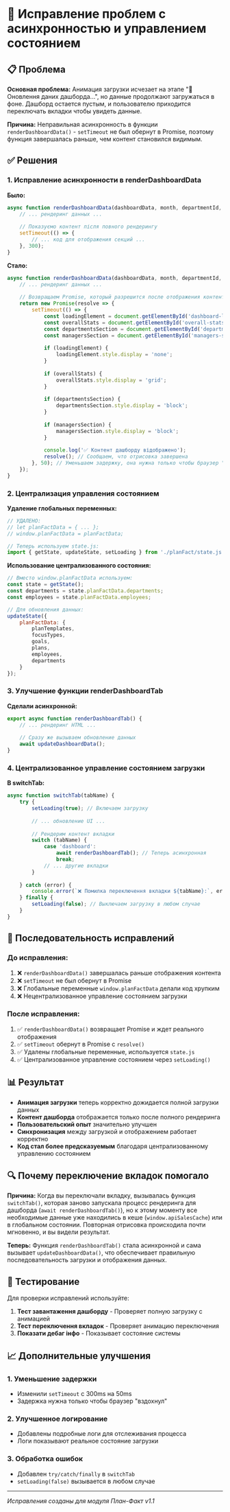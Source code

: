 # 🔧 Исправление проблем с асинхронностью и управлением состоянием

## 📋 Проблема

**Основная проблема:** Анимация загрузки исчезает на этапе "🔄 Оновлення даних дашборда...", но данные продолжают загружаться в фоне. Дашборд остается пустым, и пользователю приходится переключать вкладки чтобы увидеть данные.

**Причина:** Неправильная асинхронность в функции `renderDashboardData()` - `setTimeout` не был обернут в Promise, поэтому функция завершалась раньше, чем контент становился видимым.

## ✅ Решения

### 1. **Исправление асинхронности в renderDashboardData**

**Было:**
```javascript
async function renderDashboardData(dashboardData, month, departmentId, managerId) {
    // ... рендеринг данных ...
    
    // Показуємо контент після повного рендерингу
    setTimeout(() => {
        // ... код для отображения секций ...
    }, 300);
}
```

**Стало:**
```javascript
async function renderDashboardData(dashboardData, month, departmentId, managerId) {
    // ... рендеринг данных ...
    
    // Возвращаем Promise, который разрешится после отображения контента
    return new Promise(resolve => {
        setTimeout(() => {
            const loadingElement = document.getElementById('dashboard-loading');
            const overallStats = document.getElementById('overall-stats');
            const departmentsSection = document.getElementById('departments-section');
            const managersSection = document.getElementById('managers-section');
            
            if (loadingElement) {
                loadingElement.style.display = 'none';
            }
            
            if (overallStats) {
                overallStats.style.display = 'grid';
            }
            
            if (departmentsSection) {
                departmentsSection.style.display = 'block';
            }
            
            if (managersSection) {
                managersSection.style.display = 'block';
            }
            
            console.log('✅ Контент дашборду відображено');
            resolve(); // Сообщаем, что отрисовка завершена
        }, 50); // Уменьшаем задержку, она нужна только чтобы браузер "вздохнул"
    });
}
```

### 2. **Централизация управления состоянием**

**Удаление глобальных переменных:**
```javascript
// УДАЛЕНО:
// let planFactData = { ... };
// window.planFactData = planFactData;

// Теперь используем state.js:
import { getState, updateState, setLoading } from './planFact/state.js';
```

**Использование централизованного состояния:**
```javascript
// Вместо window.planFactData используем:
const state = getState();
const departments = state.planFactData.departments;
const employees = state.planFactData.employees;

// Для обновления данных:
updateState({
    planFactData: {
        planTemplates,
        focusTypes,
        goals,
        plans,
        employees,
        departments
    }
});
```

### 3. **Улучшение функции renderDashboardTab**

**Сделали асинхронной:**
```javascript
export async function renderDashboardTab() {
    // ... рендеринг HTML ...
    
    // Сразу же вызываем обновление данных
    await updateDashboardData();
}
```

### 4. **Централизованное управление состоянием загрузки**

**В switchTab:**
```javascript
async function switchTab(tabName) {
    try {
        setLoading(true); // Включаем загрузку
        
        // ... обновление UI ...
        
        // Рендерим контент вкладки
        switch (tabName) {
            case 'dashboard':
                await renderDashboardTab(); // Теперь асинхронная
                break;
            // ... другие вкладки
        }
        
    } catch (error) {
        console.error(`❌ Помилка переключення вкладки ${tabName}:`, error);
    } finally {
        setLoading(false); // Выключаем загрузку в любом случае
    }
}
```

## 🔄 Последовательность исправлений

### До исправления:
1. ❌ `renderDashboardData()` завершалась раньше отображения контента
2. ❌ `setTimeout` не был обернут в Promise
3. ❌ Глобальные переменные `window.planFactData` делали код хрупким
4. ❌ Нецентрализованное управление состоянием загрузки

### После исправления:
1. ✅ `renderDashboardData()` возвращает Promise и ждет реального отображения
2. ✅ `setTimeout` обернут в Promise с `resolve()`
3. ✅ Удалены глобальные переменные, используется `state.js`
4. ✅ Централизованное управление состоянием через `setLoading()`

## 📊 Результат

- **Анимация загрузки** теперь корректно дожидается полной загрузки данных
- **Контент дашборда** отображается только после полного рендеринга
- **Пользовательский опыт** значительно улучшен
- **Синхронизация** между загрузкой и отображением работает корректно
- **Код стал более предсказуемым** благодаря централизованному управлению состоянием

## 🔍 Почему переключение вкладок помогало

**Причина:** Когда вы переключали вкладку, вызывалась функция `switchTab()`, которая заново запускала процесс рендеринга для дашборда (`await renderDashboardTab()`), но к этому моменту все необходимые данные уже находились в кеше (`window.apiSalesCache`) или в глобальном состоянии. Повторная отрисовка происходила почти мгновенно, и вы видели результат.

**Теперь:** Функция `renderDashboardTab()` стала асинхронной и сама вызывает `updateDashboardData()`, что обеспечивает правильную последовательность загрузки и отображения данных.

## 🧪 Тестирование

Для проверки исправлений используйте:

1. **Тест завантаження дашборду** - Проверяет полную загрузку с анимацией
2. **Тест переключення вкладок** - Проверяет анимацию переключения
3. **Показати дебаг інфо** - Показывает состояние системы

## 📈 Дополнительные улучшения

### 1. **Уменьшение задержки**
- Изменили `setTimeout` с 300ms на 50ms
- Задержка нужна только чтобы браузер "вздохнул"

### 2. **Улучшенное логирование**
- Добавлены подробные логи для отслеживания процесса
- Логи показывают реальное состояние загрузки

### 3. **Обработка ошибок**
- Добавлен `try/catch/finally` в `switchTab`
- `setLoading(false)` вызывается в любом случае

---

*Исправления созданы для модуля План-Факт v1.1* 